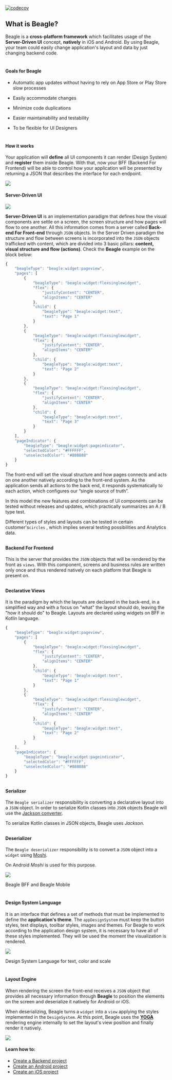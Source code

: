 
[![codecov](https://codecov.io/gh/ZupIT/beagle/branch/master/graph/badge.svg?token=rViMmc9MYJ)](https://codecov.io/gh/ZupIT/beagle)

## What is Beagle?

Beagle is a **cross-platform framework** which facilitates usage of the **Server-Driven UI** concept, **natively** in iOS and Android. By using Beagle, your team could easily change application's layout and data by just changing backend code.
#
#### Goals for Beagle

-   Automatic app updates without having to rely on App Store or Play Store slow processes

-   Easily accommodate changes

-   Minimize code duplications

-   Easier maintainability and testability

-   To be flexible for UI Designers
#
#### How it works

Your application will **define** all UI components it can render (Design System) and **register** them inside Beagle. With that, now your BFF (Backend For Frontend) will be able to control how your application will be presented by returning a JSON that describes the interface for each endpoint.

![](https://blobs.gitbook.com/assets%2F-M-Qy7jZbUpzGRP5GbCZ%2F-M-RRc0XmH0zvxTIpMdW%2F-M-UyUyBv3ZqZpZl8m-E%2FWhatsApp%20Image%202020-02-06%20at%2019.21.26.jpeg?alt=media&token=7ea0eb18-0950-4a0e-af1c-91f836b1c66c)

#### Server-Driven UI

![](https://blobs.gitbook.com/assets%2F-M-Qy7jZbUpzGRP5GbCZ%2F-M-Vb8Yg30urdiTYjfB3%2F-M-VjxuYL-Q8MKfVharu%2Fimage42.png?alt=media&token=2c64711f-ba57-4754-a213-5a94ff387429)

**Server-Driven UI**  is an implementation paradigm that defines how the visual components are settle on a screen, the screen structure and how pages will flow to one another. All this information comes from a server called **Back-end For Front-end** through `JSON` objects. In the Server Driven paradigm the structure and flow between screens is incorporated into the `JSON` objects trafficked with content, which are divided into 3 basic pillars: **content, visual structure and flow (actions)**.  Check the **Beagle** example on the block below:

```javascript
{
    "beagleType": "beagle:widget:pageview",
    "pages": [
        {
            "beagleType": "beagle:widget:flexsinglewidget",
            "flex": {
                "justifyContent": "CENTER",
                "alignItems": "CENTER"
            },
            "child": {
                "beagleType": "beagle:widget:text",
                "text": "Page 1"
            }
        },
        {
            "beagleType": "beagle:widget:flexsinglewidget",
            "flex": {
                "justifyContent": "CENTER",
                "alignItems": "CENTER"
            },
            "child": {
                "beagleType": "beagle:widget:text",
                "text": "Page 2"
            }
        },
        {
            "beagleType": "beagle:widget:flexsinglewidget",
            "flex": {
                "justifyContent": "CENTER",
                "alignItems": "CENTER"
            },
            "child": {
                "beagleType": "beagle:widget:text",
                "text": "Page 3"
            }
        }
    ],
    "pageIndicator": {
        "beagleType": "beagle:widget:pageindicator",
        "selectedColor": "#FFFFFF",
        "unselectedColor": "#888888"
    }
}
```
The front-end will set the visual structure and how pages connects and acts on one another natively according to the front-end system. As the application sends all actions to the back end, it responds systematically to each action, which configures our “single source of truth”.

In this model the new features and combinations of UI components can be tested without releases and updates, which practically summarizes an A / B type test.

Different types of styles and layouts can be tested in certain customer's`circles` , which implies several testing possibilities and Analytics data.

##

#### Backend For Frontend

This is the server that provides the `JSON` objects that will be rendered by the front as `views`. With this component, screens and business rules are written only once and thus rendered natively on each platform that Beagle is present on.

##

#### Declarative Views

It is the paradigm by which the layouts are declared in the back-end, in a simplified way and with a focus on "what" the layout should do, leaving the "how it should do" to Beagle. Layouts are declared using widgets on BFF in Kotlin language.

```javascript
{
    "beagleType": "beagle:widget:pageview",
    "pages": [
        {
            "beagleType": "beagle:widget:flexsinglewidget",
            "flex": {
                "justifyContent": "CENTER",
                "alignItems": "CENTER"
            },
            "child": {
                "beagleType": "beagle:widget:text",
                "text": "Page 1"
            }
        },
        {
            "beagleType": "beagle:widget:flexsinglewidget",
            "flex": {
                "justifyContent": "CENTER",
                "alignItems": "CENTER"
            },
            "child": {
                "beagleType": "beagle:widget:text",
                "text": "Page 2"
            }
        }
    ],
    "pageIndicator": {
        "beagleType": "beagle:widget:pageindicator",
        "selectedColor": "#FFFFFF",
        "unselectedColor": "#888888"
    }
}
```
##

#### Serializer

The `Beagle serializer` responsibility is converting a declarative layout into a `JSON` object. In order to serialize Kotlin classes into `JSON` objects Beagle will use the [Jackson converter](https://github.com/FasterXML/jackson)_._

To serialize Kotlin classes in JSON objects, Beagle uses _Jackson_.

##

#### Deserializer

The `Beagle deserializer` responsibility is to convert a `JSON` object into a `widget` using [Moshi](https://github.com/square/moshi)_._

On Android _Moshi_ is used for this purpose.

![](https://blobs.gitbook.com/assets%2F-M-Qy7jZbUpzGRP5GbCZ%2F-M-Vb8Yg30urdiTYjfB3%2F-M-Vj__Tmdf3Px_wVuu2%2FCaptura%20de%20Tela%202020-02-07%20a%CC%80s%2014.25.17.png?alt=media&token=8f788eee-4371-4aca-b079-0ead3b6b0eb4)

Beagle BFF and Beagle Mobile

#

#### Design System Language

It is an interface that defines a set of methods that must be implemented to define the **application's theme**. The `appDesignSystem` must keep the button styles, text displays, toolbar styles, images and themes. For Beagle to work according to the application design system, it is necessary to have all of these styles implemented. They will be used the moment the visualization is rendered.

![](https://blobs.gitbook.com/assets%2F-M-Qy7jZbUpzGRP5GbCZ%2F-M-Vb8Yg30urdiTYjfB3%2F-M-VkXqAaAU8k7KAUaLW%2Fimage22.png?alt=media&token=62e91f51-a030-499d-91ca-f5131fd88790)

Design System Language for text, color and scale

#

#### Layout Engine

When rendering the screen the front-end receives a `JSON` object that provides all necessary information through **Beagle** to position the elements on the screen and deserialize it natively for Android or iOS.

When deserializing, Beagle turns a `widget` into a `view` applying the styles implemented in the `DesignSystem`. At this point, Beagle uses the [**YOGA**](https://yogalayout.com/) rendering engine internally to set the layout's view position and finally render it natively.

![](https://blobs.gitbook.com/assets%2F-M-Qy7jZbUpzGRP5GbCZ%2F-M-WAWIJGEgjFTyn57to%2F-M-WE7CKoTKbtxvMCMLt%2Fyoga.gif?alt=media&token=070dba81-176f-451f-b82e-cf3589c6e2f8)

#### Learn how to:

- [Create a Backend project](https://zup-products.gitbook.io/beagle/introducing/beagle-backend)
- [Create an Android project](https://zup-products.gitbook.io/beagle/introducing/android)
- [Create an iOS project](https://zup-products.gitbook.io/beagle/introducing/ios)
